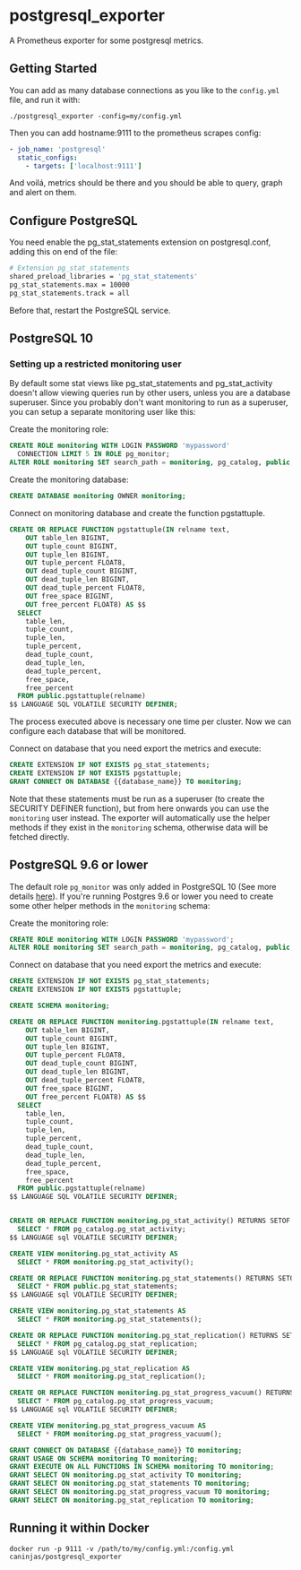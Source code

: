 # postgresql_exporter

A Prometheus exporter for some postgresql metrics.

## Getting Started

You can add as many database connections as you like to the
`config.yml` file, and run it with:

```console
./postgresql_exporter -config=my/config.yml
```

Then you can add hostname:9111 to the prometheus scrapes config:

```yml
- job_name: 'postgresql'
  static_configs:
    - targets: ['localhost:9111']
```

And voilá, metrics should be there and you should be able to query,
graph and alert on them.

## Configure PostgreSQL
You need enable the pg_stat_statements extension on postgresql.conf, adding this on end of the file:

```sh
# Extension pg_stat_statements
shared_preload_libraries = 'pg_stat_statements'
pg_stat_statements.max = 10000
pg_stat_statements.track = all
```

Before that, restart the PostgreSQL service.

## PostgreSQL 10

### Setting up a restricted monitoring user

By default some stat views like pg_stat_statements and pg_stat_activity doesn't allow viewing queries run by other users, unless you are a database superuser. Since you probably don't want monitoring to run as a superuser, you can setup a separate monitoring user like this:

Create the monitoring role:
```sql
CREATE ROLE monitoring WITH LOGIN PASSWORD 'mypassword'
  CONNECTION LIMIT 5 IN ROLE pg_monitor;
ALTER ROLE monitoring SET search_path = monitoring, pg_catalog, public;
```
Create the monitoring database:
```sql
CREATE DATABASE monitoring OWNER monitoring;
```
Connect on monitoring database and create the function pgstattuple.

```sql
CREATE OR REPLACE FUNCTION pgstattuple(IN relname text,
    OUT table_len BIGINT,
    OUT tuple_count BIGINT,
    OUT tuple_len BIGINT,
    OUT tuple_percent FLOAT8,
    OUT dead_tuple_count BIGINT,
    OUT dead_tuple_len BIGINT,
    OUT dead_tuple_percent FLOAT8,
    OUT free_space BIGINT,
    OUT free_percent FLOAT8) AS $$
  SELECT
    table_len,
    tuple_count,
    tuple_len,
    tuple_percent,
    dead_tuple_count,
    dead_tuple_len,
    dead_tuple_percent,
    free_space,
    free_percent
  FROM public.pgstattuple(relname)
$$ LANGUAGE SQL VOLATILE SECURITY DEFINER;
```

The process executed above is necessary one time per cluster. Now we can configure each database that will be monitored.

Connect on database that you need export the metrics and execute:
```sql
CREATE EXTENSION IF NOT EXISTS pg_stat_statements;
CREATE EXTENSION IF NOT EXISTS pgstattuple;
GRANT CONNECT ON DATABASE {{database_name}} TO monitoring;
```

Note that these statements must be run as a superuser (to create the SECURITY DEFINER function), but from here onwards you can use the `monitoring` user instead. The exporter will automatically use the helper methods if they exist in the `monitoring` schema, otherwise data will be fetched directly.

## PostgreSQL 9.6 or lower

The default role `pg_monitor` was only added in PostgreSQL 10 (See more details [here](https://www.postgresql.org/docs/10/static/default-roles.html)). If you're running Postgres 9.6 or lower you need to create some other helper methods in the `monitoring` schema:

Create the monitoring role:

```sql
CREATE ROLE monitoring WITH LOGIN PASSWORD 'mypassword';
ALTER ROLE monitoring SET search_path = monitoring, pg_catalog, public;
```

Connect on database that you need export the metrics and execute:

```sql
CREATE EXTENSION IF NOT EXISTS pg_stat_statements;
CREATE EXTENSION IF NOT EXISTS pgstattuple;

CREATE SCHEMA monitoring;

CREATE OR REPLACE FUNCTION monitoring.pgstattuple(IN relname text,
    OUT table_len BIGINT,
    OUT tuple_count BIGINT,
    OUT tuple_len BIGINT,
    OUT tuple_percent FLOAT8,
    OUT dead_tuple_count BIGINT,
    OUT dead_tuple_len BIGINT,
    OUT dead_tuple_percent FLOAT8,
    OUT free_space BIGINT,
    OUT free_percent FLOAT8) AS $$
  SELECT
    table_len,
    tuple_count,
    tuple_len,
    tuple_percent,
    dead_tuple_count,
    dead_tuple_len,
    dead_tuple_percent,
    free_space,
    free_percent
  FROM public.pgstattuple(relname)
$$ LANGUAGE SQL VOLATILE SECURITY DEFINER;


CREATE OR REPLACE FUNCTION monitoring.pg_stat_activity() RETURNS SETOF pg_stat_activity AS $$
  SELECT * FROM pg_catalog.pg_stat_activity;
$$ LANGUAGE sql VOLATILE SECURITY DEFINER;

CREATE VIEW monitoring.pg_stat_activity AS
  SELECT * FROM monitoring.pg_stat_activity();

CREATE OR REPLACE FUNCTION monitoring.pg_stat_statements() RETURNS SETOF pg_stat_statements AS $$
  SELECT * FROM public.pg_stat_statements;
$$ LANGUAGE sql VOLATILE SECURITY DEFINER;

CREATE VIEW monitoring.pg_stat_statements AS
  SELECT * FROM monitoring.pg_stat_statements();

CREATE OR REPLACE FUNCTION monitoring.pg_stat_replication() RETURNS SETOF pg_stat_replication AS $$
  SELECT * FROM pg_catalog.pg_stat_replication;
$$ LANGUAGE sql VOLATILE SECURITY DEFINER;

CREATE VIEW monitoring.pg_stat_replication AS
  SELECT * FROM monitoring.pg_stat_replication();

CREATE OR REPLACE FUNCTION monitoring.pg_stat_progress_vacuum() RETURNS SETOF pg_stat_progress_vacuum AS $$
  SELECT * FROM pg_catalog.pg_stat_progress_vacuum;
$$ LANGUAGE sql VOLATILE SECURITY DEFINER;

CREATE VIEW monitoring.pg_stat_progress_vacuum AS
  SELECT * FROM monitoring.pg_stat_progress_vacuum();

GRANT CONNECT ON DATABASE {{database_name}} TO monitoring;
GRANT USAGE ON SCHEMA monitoring TO monitoring;
GRANT EXECUTE ON ALL FUNCTIONS IN SCHEMA monitoring TO monitoring;
GRANT SELECT ON monitoring.pg_stat_activity TO monitoring;
GRANT SELECT ON monitoring.pg_stat_statements TO monitoring;
GRANT SELECT ON monitoring.pg_stat_progress_vacuum TO monitoring;
GRANT SELECT ON monitoring.pg_stat_replication TO monitoring;
```

## Running it within Docker

```console
docker run -p 9111 -v /path/to/my/config.yml:/config.yml caninjas/postgresql_exporter
```